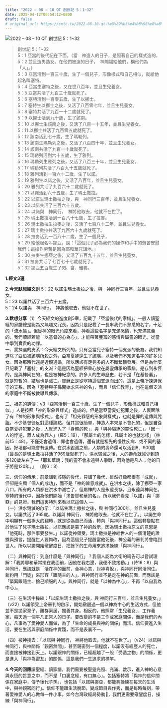 ```yaml
---
title: "2022 – 08 – 10 QT 創世記 5：1~32"
date: 2025-04-12T00:54:12+0800
draft: false
# original_url: https://cmtc.tw/2022-08-10-qt-%e5%89%b5%e4%b8%96%e8%a8%98-5%ef%bc%9a132
---
```


![2022 – 08 – 10 QT 創世記 5：1~32](/images/qt.jpg  "2022 – 08 – 10 QT 創世記 5：1~32")

> 創世記 5：1~32  
> 5：1 亞當的後代記在下面。（當　神造人的日子，是照著自己的樣式造的，  
> 5：2 並且造男造女。在他們被造的日子，　神賜福給他們，稱他們為「人」。）  
> 5：3 亞當活到一百三十歲，生了一個兒子，形像樣式和自己相似，就給他起名叫塞特。  
> 5：4 亞當生塞特之後，又在世八百年，並且生兒養女。  
> 5：5 亞當共活了九百三十歲就死了。  
> 5：6 塞特活到一百零五歲，生了以挪士。  
> 5：7 塞特生以挪士之後，又活了八百零七年，並且生兒養女。  
> 5：8 塞特共活了九百一十二歲就死了。  
> 5：9 以挪士活到九十歲，生了該南。  
> 5：10 以挪士生該南之後，又活了八百一十五年，並且生兒養女。  
> 5：11 以挪士共活了九百零五歲就死了。  
> 5：12 該南活到七十歲，生了瑪勒列。  
> 5：13 該南生瑪勒列之後，又活了八百四十年，並且生兒養女。  
> 5：14 該南共活了九百一十歲就死了。  
> 5：15 瑪勒列活到六十五歲，生了雅列。  
> 5：16 瑪勒列生雅列之後，又活了八百三十年，並且生兒養女。  
> 5：17 瑪勒列共活了八百九十五歲就死了。  
> 5：18 雅列活到一百六十二歲，生了以諾。  
> 5：19 雅列生以諾之後，又活了八百年，並且生兒養女。  
> 5：20 雅列共活了九百六十二歲就死了。  
> 5：21 以諾活到六十五歲，生了瑪土撒拉。  
> 5：22 以諾生瑪土撒拉之後，與　神同行三百年，並且生兒養女。  
> 5：23 以諾共活了三百六十五歲。  
> 5：24 以諾與　神同行，　神將他取去，他就不在世了。  
> 5：25 瑪土撒拉活到一百八十七歲，生了拉麥。  
> 5：26 瑪土撒拉生拉麥之後，又活了七百八十二年，並且生兒養女。  
> 5：27 瑪土撒拉共活了九百六十九歲就死了。  
> 5：28 拉麥活到一百八十二歲，生了一個兒子，  
> 5：29 給他起名叫挪亞，說：「這個兒子必為我們的操作和手中的勞苦安慰我們；這操作勞苦是因為耶和華咒詛地。」  
> 5：30 拉麥生挪亞之後，又活了五百九十五年，並且生兒養女。  
> 5：31 拉麥共活了七百七十七歲就死了。  
> 5：32 挪亞五百歲生了閃、含、雅弗。

**1.經文3遍**

**2.今天默想經文**創 5：22 以諾生瑪土撒拉之後，與　神同行三百年，並且生兒養女。  
5：23 以諾共活了三百六十五歲。  
5：24 以諾與　神同行，　神將他取去，他就不在世了。

**3.默想分享**（1）今天經文的進度創5章，記載了「亞當後代的家譜」。一般人讀聖經的家譜總是認為又無趣又冗長，因為只是記載了一長串我們不熟悉的名字，十足的「流水帳」。但從神的眼光角度來看，神看這些名字是充滿感情，也充滿意義的，我們讀經若能「以基督的心為心」，才能帶著豐富的感情與屬靈的眼光，從當中學到寶貴的功課。  
一、蒙揀選的支系：今天經文所列的，只有亞當兒子塞特一個支派的後裔。我們知道除了亞伯被該隱所殺之外，亞當夏娃還生了該隱，以及我們不知道名字的許多兒女。因為那時代還是近親通婚，所以應該有足夠多的人不斷繁殖發展。但是為什麼只記載了「塞特」的支派？這是因為聖經把重心放在屬靈傳承的家譜，是存到永恆的，是與神同在的，也是被神紀念的。許多人的生命歷史，若不是「在基督裏」，就是短暫的，結局也是滅亡。耶穌正是從塞特這個支派而出的，這是上帝所揀選保守的支系，因為「塞特與子孫開始求告神的名」，而且「信仰教育」，也在這個支派的家庭中不斷被教導與傳承。

二、祖先的遺傳：v3「亞當活到一百三十歲，生了一個兒子，形像樣式和自己相似。」人是按照「神的形象與樣式」造成的，但是當亞當夏娃犯罪之後，人裏面除了有「神的形象與樣式」，也有了「祖先罪惡的形象與樣式」，也就是罪的遺傳與咒詛。不少基督徒反對這種論點，但其實很簡單，神造人本來是不會死的，但是自從亞當夏娃犯罪之後，人就進入了「身體的死」，與「與神隔絕的靈性死亡」。「因一人的悖逆，眾人成為罪人」（羅5：19），「那屬土的怎樣，凡屬土的也就怎樣」（林前15：48）。不僅死會遺傳、罪也會遺傳，還有就是祖先的慢性疾病、或不同的基因，好壞都可能會有遺傳。在洪水毀滅之前，人類的壽命還可以活到8、900歲（最長的是瑪土撒拉共活了969歲就死了）。洪水毀滅之後，人的壽命就減少到頂多120歲左右了—「耶和華說：我的靈不會永遠與人爭戰，因為他是凡人；他的日子將是120年。」 （創6：3）

三、信仰的傳承：前章講到該隱的後代，只講了幾代，雖然好像都很有「成就」，但卻是突顯「個人的成功」，而不是「神的旨意成就」。在洪水之後，除了挪亞一家八口，所有的人類都在洪水中滅亡了，但屬神的人是永遠長存，且永遠與神同在。塞特的後代中，因為他們開始「求告耶和華的名」，所以我們看見「以諾」與「挪亞」的見證。我們這裏特別來看以諾這個人 —  
（一）洪水毀滅的啟示：「以諾生瑪土撒拉之後，與 神同行300年，並且生兒養女。以諾共活了365歲。以諾與 神同行， 神將他取去，他就不在世了。」以諾生命中明顯有一個極大的翻轉，就是從為自己而活，轉向「與神同行」。這個轉變點在於他生了兒子瑪土撒拉。以諾應該是蒙了神的啟示，因為瑪土撒拉原文的意思是「他死時，那件事要發生。」以諾從神領受，瑪土撒拉是神給世人的一個清楚的證據與預言，提醒世人要悔改，因為這個兒子提醒當他死後，神公義的審判將會臨到世人。所以以諾開始儆醒度日，把餘下的生命用來追求操練「與神同行」。

（二）與神同行：到底什麼是「與神同行」？我個人認為大衛的禱告可以嘗試理解：「我將耶和華常擺在我面前，因他在我右邊，我便不致搖動。」（詩16：8）與神同行，應該就是「活在神的面前，合神心意，討神喜悅」，與神同行同活同住。新約用「門徒」來形容「跟隨主的人」，與神同行並不是走在神的前面，而應該是「緊緊跟隨主、捨己順服的人」。與神同行，就是「以神為中心」，不再「以自我為中心」。

（三）在生活中操練：「以諾生瑪土撒拉之後，與 神同行三百年，並且生兒養女。」（v22）以諾領受上帝審判的啟示，開始儆醒過一個以神為中心的生活方式，但他並不是拋家棄子，離群索居，獨善其身。相反的，他照常「生兒養女」，工作養家，每天過一個平凡正常人的日子。要改變的不是工作或家庭關係，而是我們的內心，凡事為了愛神愛人而做，為了「生命的成長與神的關係」而活。信仰要進入生活，要在生活與家庭關係中實踐，而不是表裏不一。

（四）被神接去：「以諾與 神同行， 神將他取去，他就不在世了。」（v24）以諾與神同行，與神關係「親密無間」，甚至親密到一個程度，以諾沒有經歷人的死亡，而直接被神接到天上。以諾跟神的關係，已經超越了一般「受造之物」的關係，更是進入「與神為密友」的關係，這是我們一生追求的標竿。

**4.今天的回應**讀聖經、讀家譜，我們需要被聖靈光照、充滿、啟示，進入神的心意與永恆的旨意之中，而不是「口裏念經，有口無心」。包括塞特將「與神的信仰關係在家庭中，傳予後代子孫」，也包括「以諾與挪亞，都能夠操練在每天的生活中，與神親密同行」。信仰不能跟生活脫節，變成節目與作秀，而是每時每刻，帶著愛神愛人的心做每一件小事。如今台灣政經局勢動𣿴，我們更需要儆醒度日，操練「與神同行」。